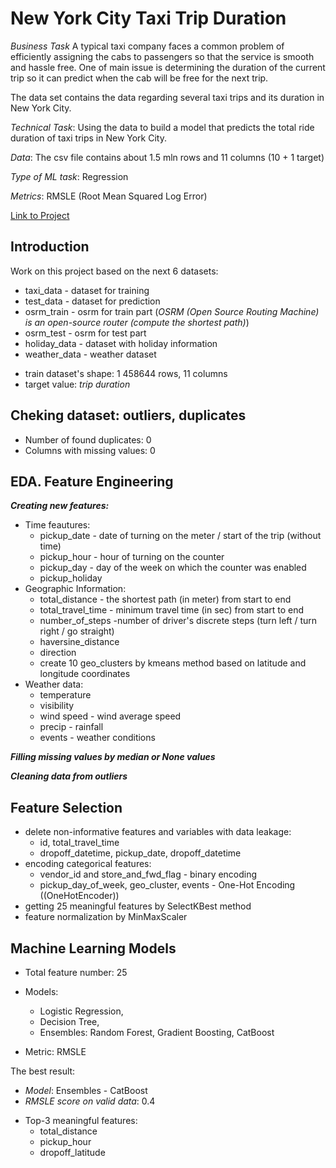 # New York City Taxi Trip Duration

*Business Task*
A typical taxi company faces a common problem of efficiently assigning the cabs to passengers so that the service is smooth and hassle free. One of main issue is determining the duration of the current trip so it can predict when the cab will be free for the next trip.

The data set contains the data regarding several taxi trips and its duration in New York City. 

*Technical Task*: Using the data to build a model that predicts the total ride duration of taxi trips in New York City.

*Data*: The csv file contains about 1.5 mln rows and 11 columns (10 + 1 target)

*Type of ML task*: Regression

*Metrics*: RMSLE (Root Mean Squared Log Error)

[Link to Project](https://github.com/OlesiaFincher/kaggle_taxi_trip_duration)

## Introduction
Work on this project based on the next 6 datasets:
* taxi_data - dataset for training
* test_data - dataset for prediction
* osrm_train - osrm for train part (*OSRM (Open Source Routing Machine) is an open-source router (compute the shortest path)*)
* osrm_test - osrm for test part
* holiday_data - dataset with holiday information
* weather_data - weather dataset


- train dataset's shape: 1 458644 rows, 11 columns
- target value: *trip duration*

## Cheking dataset: outliers, duplicates
- Number of found duplicates: 0
- Columns with missing values: 0

## EDA. Feature Engineering
***Creating new features:***

- Time feautures:
    * pickup_date - date of turning on the meter / start of the trip (without time)
    * pickup_hour - hour of turning on the counter
    * pickup_day - day of the week on which the counter was enabled
    * pickup_holiday
- Geographic Information:
    * total_distance - the shortest path (in meter) from start to end
    * total_travel_time - minimum travel time (in sec) from start to end
    * number_of_steps -number of driver's discrete steps (turn left / turn right / go straight)
    * haversine_distance
    * direction
    * create 10 geo_clusters by kmeans method based on latitude and longitude coordinates
- Weather data:
    * temperature
    * visibility
    * wind speed - wind average speed
    * precip - rainfall
    * events - weather conditions

***Filling missing values by median or None values***

***Cleaning data from outliers***

## Feature Selection
- delete non-informative features and variables with data leakage:
    * id, total_travel_time
    * dropoff_datetime, pickup_date, dropoff_datetime
- encoding categorical features:
    * vendor_id and store_and_fwd_flag - binary encoding
    * pickup_day_of_week, geo_cluster, events - One-Hot Encoding ((OneHotEncoder))
- getting 25 meaningful features by SelectKBest method
- feature normalization by MinMaxScaler

## Machine Learning Models
- Total feature number: 25
- Models:
    * Logistic Regression,
    * Decision Tree,
    * Ensembles: Random Forest, Gradient Boosting, CatBoost

- Metric: RMSLE

The best result:
* *Model*: Ensembles - CatBoost
* *RMSLE score on valid data*: 0.4

- Top-3 meaningful features:
    * total_distance
    * pickup_hour
    * dropoff_latitude
